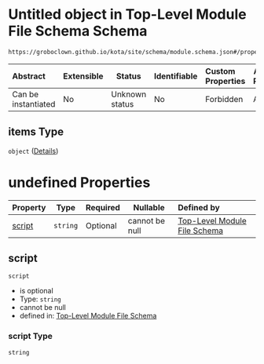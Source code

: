 # Untitled object in Top-Level Module File Schema Schema

```txt
https://groboclown.github.io/kota/site/schema/module.schema.json#/properties/hooks/properties/install/items
```




| Abstract            | Extensible | Status         | Identifiable | Custom Properties | Additional Properties | Access Restrictions | Defined In                                                                                 |
| :------------------ | ---------- | -------------- | ------------ | :---------------- | --------------------- | ------------------- | ------------------------------------------------------------------------------------------ |
| Can be instantiated | No         | Unknown status | No           | Forbidden         | Allowed               | none                | [module.schema.json\*](../../../../docs/bin/out/module.schema.json "open original schema") |

## items Type

`object` ([Details](module-properties-hooks-properties-install-items.md))

# undefined Properties

| Property          | Type     | Required | Nullable       | Defined by                                                                                                                                                                                                                                 |
| :---------------- | -------- | -------- | -------------- | :----------------------------------------------------------------------------------------------------------------------------------------------------------------------------------------------------------------------------------------- |
| [script](#script) | `string` | Optional | cannot be null | [Top-Level Module File Schema](module-properties-hooks-properties-install-items-properties-script.md "https&#x3A;//groboclown.github.io/kota/site/schema/module.schema.json#/properties/hooks/properties/install/items/properties/script") |

## script




`script`

-   is optional
-   Type: `string`
-   cannot be null
-   defined in: [Top-Level Module File Schema](module-properties-hooks-properties-install-items-properties-script.md "https&#x3A;//groboclown.github.io/kota/site/schema/module.schema.json#/properties/hooks/properties/install/items/properties/script")

### script Type

`string`
